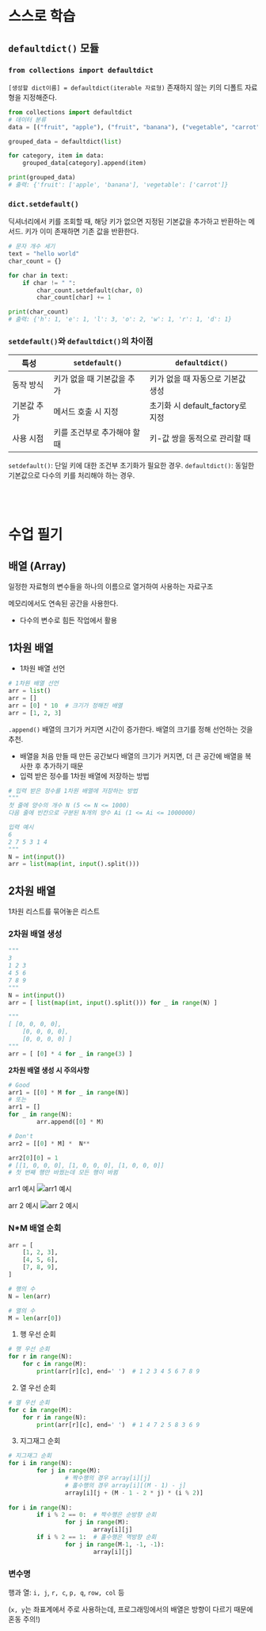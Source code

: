 # 스스로 학습
## `defaultdict()` 모듈
### `from collections import defaultdict`
`[생성할 dict이름] = defaultdict(iterable 자료형)` 존재하지 않는 키의 디폴트 자료형을 지정해준다.

```python
from collections import defaultdict
# 데이터 분류
data = [("fruit", "apple"), ("fruit", "banana"), ("vegetable", "carrot")]

grouped_data = defaultdict(list)

for category, item in data:
    grouped_data[category].append(item)

print(grouped_data)
# 출력: {'fruit': ['apple', 'banana'], 'vegetable': ['carrot']}
```

### `dict.setdefault()`
딕셔너리에서 키를 조회할 때, 해당 키가 없으면 지정된 기본값을 추가하고 반환하는 메서드. 키가 이미 존재하면 기존 값을 반환한다.

```python
# 문자 개수 세기
text = "hello world"
char_count = {}

for char in text:
    if char != " ":
        char_count.setdefault(char, 0)
        char_count[char] += 1

print(char_count)  
# 출력: {'h': 1, 'e': 1, 'l': 3, 'o': 2, 'w': 1, 'r': 1, 'd': 1}
```

### `setdefault()`와 `defaultdict()`의 차이점

| 특성 | `setdefault()` | `defaultdict()` |
| --- | --- | --- |
| 동작 방식 | 키가 없을 때 기본값을 추가 | 키가 없을 때 자동으로 기본값 생성 |
| 기본값 추가 | 메서드 호출 시 지정 | 초기화 시 default_factory로 지정 |
| 사용 시점 | 키를 조건부로 추가해야 할 때 | 키-값 쌍을 동적으로 관리할 때 |

`setdefault()`: 단일 키에 대한 조건부 초기화가 필요한 경우.
`defaultdict()`: 동일한 기본값으로 다수의 키를 처리해야 하는 경우.

<br><br>

# 수업 필기
## 배열 (Array)

일정한 자료형의 변수들을 하나의 이름으로 열거하여 사용하는 자료구조

메모리에서도 연속된 공간을 사용한다.

- 다수의 변수로 힘든 작업에서 활용

## 1차원 배열

- 1차원 배열 선언

```python
# 1차원 배열 선언
arr = list()
arr = []
arr = [0] * 10  # 크기가 정해진 배열
arr = [1, 2, 3]
```

`.append()` 배열의 크기가 커지면 시간이 증가한다. 배열의 크기를 정해 선언하는 것을 추천.

- 배열을 처음 만들 때 만든 공간보다 배열의 크기가 커지면, 더 큰 공간에 배열을 복사한 후 추가하기 때문
- 입력 받은 정수를 1차원 배열에 저장하는 방법

```python
# 입력 받은 정수를 1차원 배열에 저장하는 방법
"""
첫 줄에 양수의 개수 N (5 <= N <= 1000)
다음 줄에 빈칸으로 구분된 N개의 양수 Ai (1 <= Ai <= 1000000)

입력 예시
6
2 7 5 3 1 4
"""
N = int(input())
arr = list(map(int, input().split()))
```

## 2차원 배열

1차원 리스트를 묶어놓은 리스트

### 2차원 배열 생성

```python
"""
3
1 2 3
4 5 6
7 8 9
"""
N = int(input())
arr = [ list(map(int, input().split())) for _ in range(N) ]

"""
[ [0, 0, 0, 0],
	[0, 0, 0, 0],
	[0, 0, 0, 0] ]
"""
arr = [ [0] * 4 for _ in range(3) ]
```

**2차원 배열 생성 시 주의사항**

```python
# Good
arr1 = [[0] * M for _ in range(N)]
# 또는
arr1 = []
for _ in range(N):
		arr.append([0] * M)

# Don't
arr2 = [[0] * M] *  N**

arr2[0][0] = 1
# [[1, 0, 0, 0], [1, 0, 0, 0], [1, 0, 0, 0]]
# 첫 번째 행만 바꿨는데 모든 행이 바뀜
```

arr1 예시
![arr1 예시](../images/2d-array_1.png)

arr 2 예시
![arr 2 예시](../images/2d-array_2.png)

### N*M 배열 순회

```python
arr = [
    [1, 2, 3],
    [4, 5, 6],
    [7, 8, 9],
]

# 행의 수
N = len(arr)

# 열의 수
M = len(arr[0])
```

1. 행 우선 순회

```python
# 행 우선 순회
for r in range(N):
    for c in range(M):
        print(arr[r][c], end=' ')  # 1 2 3 4 5 6 7 8 9 
```

2. 열 우선 순회

```python
# 열 우선 순회
for c in range(M):
    for r in range(N):
        print(arr[r][c], end=' ')  # 1 4 7 2 5 8 3 6 9 
```

3. 지그재그 순회

```python
# 지그재그 순회
for i in range(N):
		for j in range(M):
				# 짝수행의 경우 array[i][j]
				# 홀수행의 경우 array[i][(M - 1) - j]
				array[i][j + (M - 1 - 2 * j) * (i % 2)]
		
for i in range(N):
		if i % 2 == 0:  # 짝수행은 순방향 순회
				for j in range(M):
						array[i][j]
		if i % 2 == 1:  # 홀수행은 역방향 순회
				for j in range(M-1, -1, -1):
						array[i][j]
```

### 변수명

행과 열: `i, j`, `r, c`, `p, q`, `row, col` 등

(`x, y`는 좌표계에서 주로 사용하는데, 프로그래밍에서의 배열은 방향이 다르기 때문에 혼동 주의!)